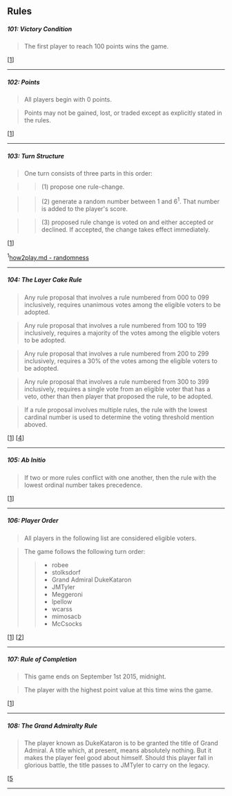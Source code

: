 ## Rules

##### 101: Victory Condition
> The first player to reach 100 points wins the game.

[[1](https://github.com/stolksdorf/nomic/pull/1)]

----

##### 102: Points
> All players begin with 0 points.  

> Points may not be gained, lost, or traded except as explicitly stated in the rules.
  
[[1](https://github.com/stolksdorf/nomic/pull/1)]

----

##### 103: Turn Structure
> One turn consists of three parts in this order: 

>> (1) propose one rule-change.

>> (2) generate a random number between 1 and 6<sup>1</sup>. That number is added to the player's score.

>> (3) proposed rule change is voted on and either accepted or declined. If accepted, the change takes effect immediately.  

[[1](https://github.com/stolksdorf/nomic/pull/1)]

<sup>1</sup>[how2play.md - randomness](https://github.com/stolksdorf/nomic/blob/master/how2play.md#what-about-randomness)

----

##### 104: The Layer Cake Rule
> Any rule proposal that involves a rule numbered from 000 to 099 inclusively, requires unanimous votes among the eligible voters to be adopted.

> Any rule proposal that involves a rule numbered from 100 to 199 inclusively, requires a majority of the votes among the eligible voters to be adopted.

> Any rule proposal that involves a rule numbered from 200 to 299 inclusively, requires a 30% of the votes among the eligible voters to be adopted.

> Any rule proposal that involves a rule numbered from 300 to 399 inclusively, requires a single vote from an eligible voter that has a veto, other than then player that proposed the rule, to be adopted.

> If a rule proposal involves multiple rules, the rule with the lowest cardinal number is used to determine the voting threshold mention aboved.

[[1](https://github.com/stolksdorf/nomic/pull/1)]
[[4](https://github.com/stolksdorf/nomic/pull/4)]

----

##### 105: Ab Initio
> If two or more rules conflict with one another, then the rule with the lowest ordinal number takes precedence.

[[1](https://github.com/stolksdorf/nomic/pull/1)]

----

##### 106: Player Order
> All players in the following list are considered eligible voters. 

>The game follows the following turn order:
>> - robee
>> - stolksdorf
>> - Grand Admiral DukeKataron
>> - JMTyler
>> - Meggeroni
>> - lpellow
>> - wcarss
>> - mimosacb
>> - McCsocks

[[1](https://github.com/stolksdorf/nomic/pull/1)]
[[2](https://github.com/stolksdorf/nomic/pull/2)]

----

##### 107: Rule of Completion
> This game ends on September 1st 2015, midnight. 

> The player with the highest point value at this time wins the game.

[[1](https://github.com/stolksdorf/nomic/pull/1)]

----

##### 108: The Grand Admiralty Rule
> The player known as DukeKataron is to be granted the title of Grand Admiral. A title which, at present, means absolutely nothing. But it makes the player feel good about himself. Should this player fall in glorious battle, the title passes to JMTyler to carry on the legacy.

[[5](https://github.com/stolksdorf/nomic/pull/5)

----

